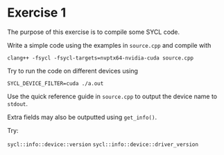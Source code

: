 # Exercise 1

The purpose of this exercise is to compile some SYCL code.

Write a simple code using the examples in `source.cpp` and compile with
```
clang++ -fsycl -fsycl-targets=nvptx64-nvidia-cuda source.cpp
```

Try to run the code on different devices using 
```
SYCL_DEVICE_FILTER=cuda ./a.out
```

Use the quick reference guide in `source.cpp` to output the device name
to `stdout`.

Extra fields may also be outputted using `get_info()`.

Try:

`sycl::info::device::version`
`sycl::info::device::driver_version`

